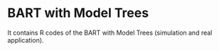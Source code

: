 # BART with Model Trees
It contains R codes of the BART with Model Trees (simulation and real application).
